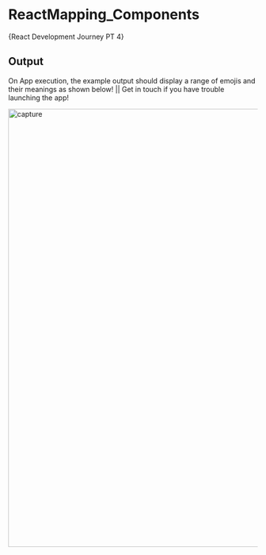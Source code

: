 # ReactMapping_Components

{React Development Journey PT 4}

## Output

On App execution, the example output should display a range of emojis and their meanings as shown below! || Get in touch if you have trouble launching the app!

<img width="883" alt="capture" src="https://user-images.githubusercontent.com/91548582/143305841-8aa13caa-0736-4f9a-8d0f-97b73ce4fd02.PNG">





